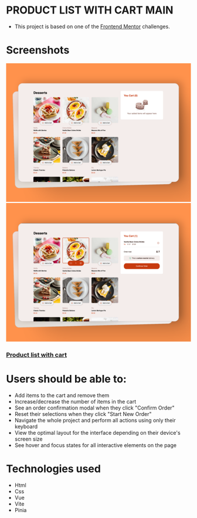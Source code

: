 # PRODUCT LIST WITH CART MAIN

- This project is based on one of the [Frontend Mentor](https://www.frontendmentor.io/) challenges.

# Screenshots
  ![Screenshot 01](./screenshot-1.png)
  ![Screenshot 02](./screenshot-2.png)

### [Product list with cart](https://www.frontendmentor.io/challenges/product-list-with-cart-5MmqLVAp_d)

# Users should be able to:

- Add items to the cart and remove them
- Increase/decrease the number of items in the cart
- See an order confirmation modal when they click "Confirm Order"
- Reset their selections when they click "Start New Order"
- Navigate the whole project and perform all actions using only their keyboard
- View the optimal layout for the interface depending on their device's screen size
- See hover and focus states for all interactive elements on the page

# Technologies used

- Html
- Css
- Vue
- Vite
- Pinia
